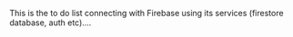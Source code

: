 This is the to do list connecting with Firebase using its services (firestore database, auth etc)....
